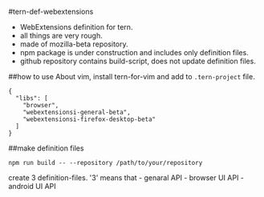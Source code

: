 #tern-def-webextensions
 * WebExtensions definition for tern.
 * all things are very rough.
 * made of mozilla-beta repository.
 * npm package is under construction and includes only definition files.
 * github repository contains build-script, does not update definition files.

##how to use
About vim, install tern-for-vim and add to `.tern-project` file.
```.tern-project
{
  "libs": [
    "browser",
    "webextensionsi-general-beta",
    "webextensionsi-firefox-desktop-beta"
  ]
}
```

##make definition files

`npm run build -- --repository /path/to/your/repository`

create 3 definition-files.
  '3' means that
    - genaral API
    - browser UI API
    - android UI API

<!-- vim:expandtab ff=unix fenc=utf-8 sw=2 -->

